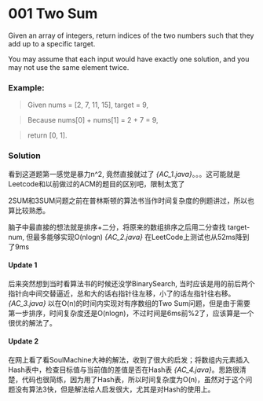 # 001 Two Sum

Given an array of integers, return indices of the two numbers such that they add up to a specific target.

You may assume that each input would have exactly one solution, and you may not use the same element twice.

### Example:
>Given nums = [2, 7, 11, 15], target = 9,

>Because nums[0] + nums[1] = 2 + 7 = 9,

>return [0, 1].

### Solution

看到这道题第一感觉是暴力n^2, 竟然直接就过了  *{AC_1.java}*。。。这可能就是Leetcode和以前做过的ACM的题目的区别吧，限制太宽了

2SUM和3SUM问题之前在普林斯顿的算法书当作时间复杂度的例题讲过，所以也算比较熟悉。

脑子中最直接的想法就是排序+二分，将原来的数组排序之后用二分查找 target-num, 但最多能够实现O(nlogn)   *{AC_2.java}* 在LeetCode上测试也从52ms降到了9ms

#### Update 1
后来突然想到当时看算法书的时候还没学BinarySearch, 当时应该是用的前后两个指针向中间交替逼近，总和大的话右指针往左移，小了的话左指针往右移。 *{AC_3.java}* 以在O(n)的时间内实现对有序数组的Two Sum问题，但是由于需要第一步排序，时间复杂度还是O(nlogn)，不过时间是6ms前%2了，应该算是一个很优的解法了。

#### Update 2
在网上看了看SoulMachine大神的解法，收到了很大的启发；将数组内元素插入Hash表中，检查目标值与当前值的差值是否在Hash表 *{AC_4.java}*。思路很清楚，代码也很简练，因为用了Hash表，所以时间复杂度为O(n)，虽然对于这个问题没有算法3快，但是解法给人启发很大，尤其是对Hash的使用上。
